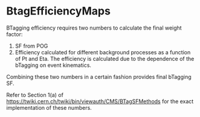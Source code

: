 # BtagEfficiencyMaps

BTagging efficiency requires two numbers to calculate the final weight factor:
1. SF from POG
2. Efficiency calculated for different background processes as a function of Pt and Eta. The efficiency is calculated due to the dependence of the bTagging on event kinematics.

Combining these two numbers in a certain fashion provides final bTagging SF. 

Refer to Section 1(a) of https://twiki.cern.ch/twiki/bin/viewauth/CMS/BTagSFMethods for the exact implementation of these numbers. 

